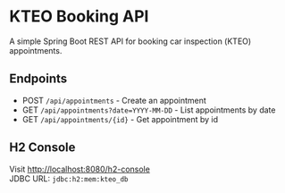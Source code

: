 # ΚΤΕΟ Booking API

A simple Spring Boot REST API for booking car inspection (ΚΤΕΟ) appointments.

## Endpoints

- POST `/api/appointments` - Create an appointment
- GET `/api/appointments?date=YYYY-MM-DD` - List appointments by date
- GET `/api/appointments/{id}` - Get appointment by id

## H2 Console

Visit [http://localhost:8080/h2-console](http://localhost:8080/h2-console)  
JDBC URL: `jdbc:h2:mem:kteo_db`

